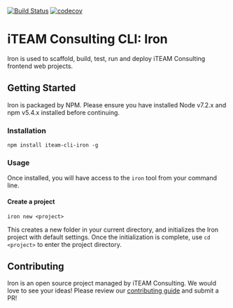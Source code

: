 [![Build Status](https://travis-ci.org/iteam-consulting/iteam-cli-iron.svg?branch=master)](https://travis-ci.org/iteam-consulting/iteam-cli-iron)
[![codecov](https://codecov.io/gh/iteam-consulting/iteam-cli-iron/branch/master/graph/badge.svg)](https://codecov.io/gh/iteam-consulting/iteam-cli-iron)

# iTEAM Consulting CLI: Iron
Iron is used to scaffold, build, test, run and deploy iTEAM Consulting frontend web projects.

## Getting Started
Iron is packaged by NPM.  Please ensure you have installed Node v7.2.x and npm v5.4.x installed before continuing.
### Installation
```
npm install iteam-cli-iron -g
```
### Usage
Once installed, you will have access to the ```iron``` tool from your command line.
#### Create a project
```
iron new <project>
```
This creates a new folder in your current directory, and initializes the Iron project with default settings. Once the initialization is complete, use ```cd <project>``` to enter the project directory.

## Contributing
Iron is an open source project managed by iTEAM Consulting. We would love to see your ideas! Please review our [contributing guide](https://github.com/iteam-consulting/iteam-cli-iron/blob/master/CONTRIBUTING.md) and submit a PR!
